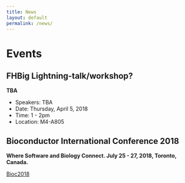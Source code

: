 ```yaml
---
title: News
layout: default
permalink: /news/
---
```


# Events

## FHBig Lightning-talk/workshop?
__TBA__
- Speakers: TBA
- Date: Thursday, April 5, 2018
- Time: 1 - 2pm
- Location: M4-A805

## Bioconductor International Conference 2018
__Where Software and Biology Connect. July 25 - 27, 2018, Toronto, Canada.__

[Bioc2018](http://bioc2018.bioconductor.org/)
